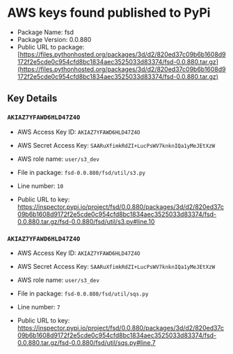 # AWS keys found published to PyPi

* Package Name: fsd
* Package Version: 0.0.880
* Public URL to package: [https://files.pythonhosted.org/packages/3d/d2/820ed37c09b6b1608d9172f2e5cde0c954cfd8bc1834aec3525033d83374/fsd-0.0.880.tar.gz](https://files.pythonhosted.org/packages/3d/d2/820ed37c09b6b1608d9172f2e5cde0c954cfd8bc1834aec3525033d83374/fsd-0.0.880.tar.gz)

## Key Details

### `AKIAZ7YFAWD6HLD47Z4O`

* AWS Access Key ID: `AKIAZ7YFAWD6HLD47Z4O`
* AWS Secret Access Key: `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` 
* AWS role name: `user/s3_dev`
* File in package: `fsd-0.0.880/fsd/util/s3.py`
* Line number: `10`

* Public URL to key: https://inspector.pypi.io/project/fsd/0.0.880/packages/3d/d2/820ed37c09b6b1608d9172f2e5cde0c954cfd8bc1834aec3525033d83374/fsd-0.0.880.tar.gz/fsd-0.0.880/fsd/util/s3.py#line.10



### `AKIAZ7YFAWD6HLD47Z4O`

* AWS Access Key ID: `AKIAZ7YFAWD6HLD47Z4O`
* AWS Secret Access Key: `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` 
* AWS role name: `user/s3_dev`
* File in package: `fsd-0.0.880/fsd/util/sqs.py`
* Line number: `7`

* Public URL to key: https://inspector.pypi.io/project/fsd/0.0.880/packages/3d/d2/820ed37c09b6b1608d9172f2e5cde0c954cfd8bc1834aec3525033d83374/fsd-0.0.880.tar.gz/fsd-0.0.880/fsd/util/sqs.py#line.7



